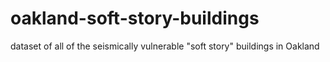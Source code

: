 oakland-soft-story-buildings
============================

dataset of all of the seismically vulnerable "soft story" buildings in Oakland

